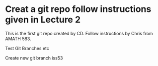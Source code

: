 # Creat a git repo follow instructions given in Lecture 2

This is the first git repo created by CD.
Follow instructions by Chris from AMATH 583.

Test Git Branches etc

Create new git branch iss53

